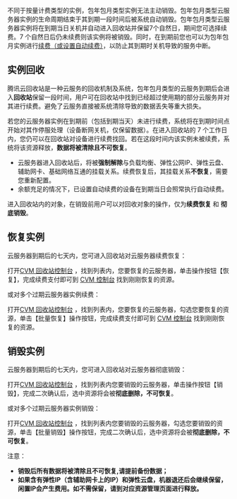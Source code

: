 不同于按量计费类型的实例，包年包月类型实例无法主动销毁。包年包月类型云服务器实例的生命周期结束于其到期一段时间后被系统自动销毁。包年包月类型云服务器实例将在到期当日关机并自动进入回收站并保留7个自然日，期间您可选择续费。7 个自然日后仍未续费则该实例将被销毁。同时，在到期前您也可以为包年包月实例进行[续费（或设置自动续费）](/doc/product/213/6143)，以防止其到期时关机导致的服务中断。

## 实例回收

腾讯云回收站是一种云服务的回收机制及系统，包年包月类型的云服务到期后会进入**回收站**保留一段时间，用户可在回收站中找到已经超过使用期的部分云服务并对其进行续费。避免了云服务直接被系统清除导致的数据丢失等重大损失。

若您的云服务器实例在到期前（包括到期当天）未进行续费，系统将在到期时间点开始对其作停服处理（设备断网关机，仅保留数据）。在进入回收站的 7 个工作日内，您仍可以在回收站对设备进行续费找回。若在这段时间内该实例未被续费，系统将该资源释放，**数据将被清除且不可恢复**。

- 云服务器进入回收站后，将被**强制解除**与负载均衡、弹性公网IP、弹性云盘、辅助网卡、基础网络互通的挂载关系。续费恢复后，其挂载关系**不恢复**，需要您重新配置。
- 余额充足的情况下，已设置自动续费的设备在到期当日会照常执行自动续费。

进入回收站内的对象，在销毁前用户可以对回收对象的操作，仅为**续费恢复** 和 **彻底销毁**。

## 恢复实例

云服务器到期后的七天内，您可进入回收站对云服务器续费恢复：

打开[CVM 回收站控制台](https://console.qcloud.com/cvm/recycle) ，找到列表内，您要恢复的云服务器，单击操作按钮【恢复】，完成续费支付即可到 [CVM 控制台](https://console.qcloud.com/cvm) 找到刚刚恢复的资源。

或对多个过期云服务器实例续费：

打开[CVM 回收站控制台](https://console.qcloud.com/cvm/recycle/cvm) ，找到列表内，您要恢复的云服务器，勾选您要恢复的资源，单击【批量恢复】操作按钮，完成续费支付即可到 [CVM 控制台](https://console.qcloud.com/cvm) 找到刚刚恢复的资源。

## 销毁实例

云服务器到期后的七天内，您可进入回收站对云服务器彻底销毁：

打开[CVM 回收站控制台](https://console.qcloud.com/cvm/recycle/cvm) ，找到列表内您要销毁的云服务器，单击操作按钮【销毁】，完成二次确认后，选中资源将会被**彻底删除，不可恢复**。

或对多个过期云服务器实例销毁：

打开[CVM 回收站控制台](https://console.qcloud.com/cvm/recycle/cvm) ，找到列表内您要销毁的云服务器，勾选您要销毁的资源，单击【批量销毁】操作按钮，完成二次确认后，选中资源将会被**彻底删除，不可恢复**。

注意：

- **销毁后所有数据将被清除且不可恢复,请提前备份数据；**
- **如果含有弹性IP（含辅助网卡上的IP）和弹性云盘，机器退还后会继续保留，闲置IP会产生费用。如不需保留，请到对应资源管理页面进行释放。**






